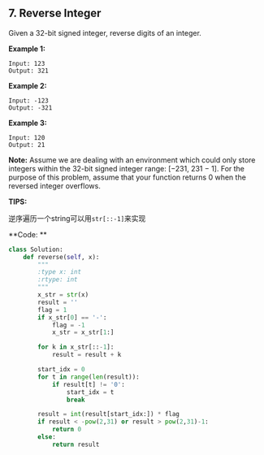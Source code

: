## 7. Reverse Integer

Given a 32-bit signed integer, reverse digits of an integer.

**Example 1:**

```
Input: 123
Output: 321
```

**Example 2:**

```
Input: -123
Output: -321
```

**Example 3:**

```
Input: 120
Output: 21
```

**Note:**
Assume we are dealing with an environment which could only store integers within the 32-bit signed integer range: [−231,  231 − 1]. For the purpose of this problem, assume that your function returns 0 when the reversed integer overflows.

**TIPS:**

逆序遍历一个string可以用``str[::-1]``来实现

**Code: **

```python
class Solution:
    def reverse(self, x):
        """
        :type x: int
        :rtype: int
        """
        x_str = str(x)
        result = ''
        flag = 1
        if x_str[0] == '-':
            flag = -1
            x_str = x_str[1:]

        for k in x_str[::-1]:
            result = result + k

        start_idx = 0
        for t in range(len(result)):
            if result[t] != '0':
                start_idx = t
                break

        result = int(result[start_idx:]) * flag    
        if result < -pow(2,31) or result > pow(2,31)-1:
            return 0
        else:
            return result
```

